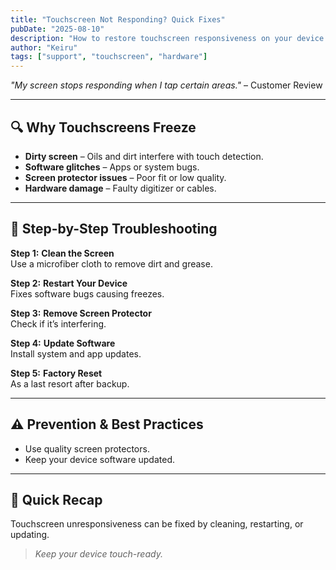 ```yaml
---
title: "Touchscreen Not Responding? Quick Fixes"
pubDate: "2025-08-10"
description: "How to restore touchscreen responsiveness on your device."
author: "Keiru"
tags: ["support", "touchscreen", "hardware"]
---
```


_"My screen stops responding when I tap certain areas."_ – Customer Review

---

## 🔍 Why Touchscreens Freeze

- **Dirty screen** – Oils and dirt interfere with touch detection.
- **Software glitches** – Apps or system bugs.
- **Screen protector issues** – Poor fit or low quality.
- **Hardware damage** – Faulty digitizer or cables.

---

## 🧭 Step-by-Step Troubleshooting

**Step 1:** **Clean the Screen**  
Use a microfiber cloth to remove dirt and grease.

**Step 2:** **Restart Your Device**  
Fixes software bugs causing freezes.

**Step 3:** **Remove Screen Protector**  
Check if it’s interfering.

**Step 4:** **Update Software**  
Install system and app updates.

**Step 5:** **Factory Reset**  
As a last resort after backup.

---

## ⚠️ Prevention & Best Practices

- Use quality screen protectors.
- Keep your device software updated.

---

## 📌 Quick Recap

Touchscreen unresponsiveness can be fixed by cleaning, restarting, or updating.  
> _Keep your device touch-ready._
